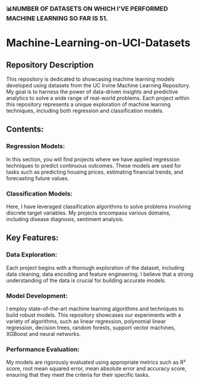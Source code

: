 ### 📊NUMBER OF DATASETS ON WHICH I'VE PERFORMED MACHINE LEARNING SO FAR IS 51.
# Machine-Learning-on-UCI-Datasets

## Repository Description
This repository is dedicated to showcasing machine learning models developed using datasets from the UC Irvine Machine Learning Repository. My goal is to harness the power of data-driven insights and predictive analytics to solve a wide range of real-world problems. Each project within this repository represents a unique exploration of machine learning techniques, including both regression and classification models.

## Contents:
### Regression Models:
In this section, you will find projects where we have applied regression techniques to predict continuous outcomes. These models are used for tasks such as predicting housing prices, estimating financial trends, and forecasting future values.

### Classification Models:
Here, I have leveraged classification algorithms to solve problems involving discrete target variables. My projects encompass various domains, including disease diagnosis, sentiment analysis.

## Key Features:
### Data Exploration: 
Each project begins with a thorough exploration of the dataset, including data cleaning, data encoding and feature engineering. I believe that a strong understanding of the data is crucial for building accurate models.

### Model Development:
I employ state-of-the-art machine learning algorithms and techniques to build robust models. This repository showcases our experiments with a variety of algorithms, such as linear regression, polynomial linear regression, decision trees, random forests, support vector machines, XGBoost and neural networks.

### Performance Evaluation:
My models are rigorously evaluated using appropriate metrics such as R² score, root mean squared error, mean absolute error and accuracy score, ensuring that they meet the criteria for their specific tasks.

